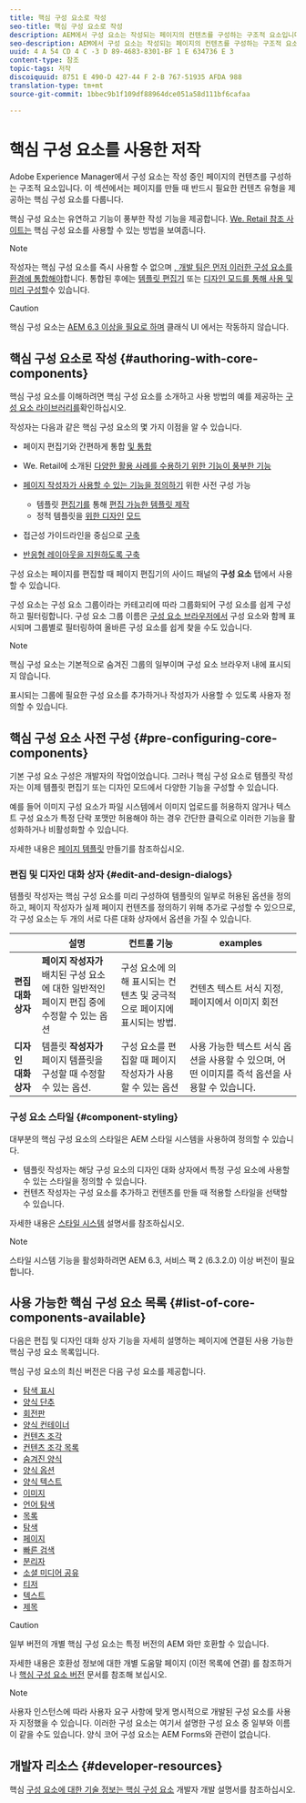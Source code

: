 ```yaml
---
title: 핵심 구성 요소로 작성
seo-title: 핵심 구성 요소로 작성
description: AEM에서 구성 요소는 작성되는 페이지의 컨텐츠를 구성하는 구조적 요소입니다. 핵심 구성 요소는 유연하고 기능이 풍부한 작성 기능을 제공합니다.
seo-description: AEM에서 구성 요소는 작성되는 페이지의 컨텐츠를 구성하는 구조적 요소입니다. 핵심 구성 요소는 유연하고 기능이 풍부한 작성 기능을 제공합니다.
uuid: 4 A 54 CD 4 C -3 D 89-4683-8301-BF 1 E 634736 E 3
content-type: 참조
topic-tags: 저작
discoiquuid: 8751 E 490-D 427-44 F 2-B 767-51935 AFDA 988
translation-type: tm+mt
source-git-commit: 1bbec9b1f109df88964dce051a58d111bf6cafaa

---
```



# 핵심 구성 요소를 사용한 저작

Adobe Experience Manager에서 구성 요소는 작성 중인 페이지의 컨텐츠를 구성하는 구조적 요소입니다. 이 섹션에서는 페이지를 만들 때 반드시 필요한 컨텐츠 유형을 제공하는 핵심 구성 요소를 다룹니다.

핵심 구성 요소는 유연하고 기능이 풍부한 작성 기능을 제공합니다. [We. Retail 참조 사이트는](https://helpx.adobe.com/experience-manager/6-5/sites/developing/using/we-retail.html) 핵심 구성 요소를 사용할 수 있는 방법을 보여줍니다.

>[!NOTE]
>
>작성자는 핵심 구성 요소를 즉시 사용할 수 없으며 [, 개발 팀은 먼저 이러한 구성 요소를 환경에 통합해야](using.md)합니다. 통합된 후에는 [템플릿 편집기](https://helpx.adobe.com/experience-manager/6-5/sites/authoring/using/templates.html) 또는 [디자인 모드를 통해 사용 및 미리 구성할](https://helpx.adobe.com/experience-manager/6-5/sites/authoring/using/default-components-designmode.html)수 있습니다.

>[!CAUTION]
>
>핵심 구성 요소는 [AEM 6.3 이상을 필요로 하며](versions.md) 클래식 UI 에서는 작동하지 않습니다.

## 핵심 구성 요소로 작성 {#authoring-with-core-components}

핵심 구성 요소를 이해하려면 핵심 구성 요소를 소개하고 사용 방법의 예를 제공하는 [구성 요소 라이브러리를](http://opensource.adobe.com/aem-core-wcm-components/library.html)확인하십시오.

작성자는 다음과 같은 핵심 구성 요소의 몇 가지 이점을 알 수 있습니다.

* 페이지 편집기와 간편하게 통합 [및 통합](https://helpx.adobe.com/experience-manager/6-5/sites/authoring/using/editing-content.html)
* We. Retail에 소개된 [다양한 활용 사례를 수용하기 위한 기능이 풍부한 기능](https://helpx.adobe.com/experience-manager/6-5/sites/developing/using/we-retail.html)
* [페이지 작성자가 사용할 수 있는 기능을 정의하기](#pre-configuring-core-components) 위한 사전 구성 가능
   * 템플릿 [편집기를](https://helpx.adobe.com/experience-manager/6-5/sites/authoring/using/templates.html) 통해 [편집 가능한 템플릿 제작](https://helpx.adobe.com/experience-manager/6-5/sites/developing/using/page-templates-editable.html)
   * 정적 템플릿을 [위한 디자인](https://helpx.adobe.com/experience-manager/6-5/sites/authoring/using/default-components-designmode.html) [모드](https://helpx.adobe.com/experience-manager/6-5/sites/developing/using/page-templates-static.html)

* 접근성 가이드라인을 중심으로 [구축](https://helpx.adobe.com/experience-manager/6-5/managing/using/web-accessibility.html)

* [반응형 레이아웃을 지원하도록 구축](https://helpx.adobe.com/experience-manager/6-5/sites/authoring/using/responsive-layout.html)

구성 요소는 페이지를 편집할 때 페이지 편집기의 사이드 패널의 **구성 요소** 탭에서 사용할 수 [](https://helpx.adobe.com/experience-manager/6-5/sites/authoring/using/editing-content.html)있습니다.

구성 요소는 구성 요소 그룹이라는 카테고리에 따라 그룹화되어 구성 요소를 쉽게 구성하고 필터링합니다. 구성 요소 그룹 이름은 [구성 요소 브라우저에서](https://helpx.adobe.com/experience-manager/6-5/sites/authoring/using/editing-content.html) 구성 요소와 함께 표시되며 그룹별로 필터링하여 올바른 구성 요소를 쉽게 찾을 수도 있습니다.

>[!NOTE]
>
>핵심 구성 요소는 기본적으로 숨겨진 그룹의 일부이며 구성 요소 브라우저 내에 표시되지 않습니다.
>
>표시되는 그룹에 필요한 구성 요소를 추가하거나 작성자가 사용할 수 있도록 사용자 정의할 수 있습니다.

## 핵심 구성 요소 사전 구성 {#pre-configuring-core-components}

기본 구성 요소 구성은 개발자의 작업이었습니다. 그러나 핵심 구성 요소로 템플릿 작성자는 이제 템플릿 편집기 또는 디자인 모드에서 다양한 기능을 구성할 수 있습니다.

예를 들어 이미지 구성 요소가 파일 시스템에서 이미지 업로드를 허용하지 않거나 텍스트 구성 요소가 특정 단락 포맷만 허용해야 하는 경우 간단한 클릭으로 이러한 기능을 활성화하거나 비활성화할 수 있습니다.

자세한 내용은 [페이지 템플릿](https://helpx.adobe.com/experience-manager/6-5/sites/authoring/using/templates.html) 만들기를 참조하십시오.

### 편집 및 디자인 대화 상자 {#edit-and-design-dialogs}

템플릿 작성자는 핵심 구성 요소를 미리 구성하여 템플릿의 일부로 허용된 옵션을 정의하고, 페이지 작성자가 실제 페이지 컨텐츠를 정의하기 위해 추가로 구성할 수 있으므로, 각 구성 요소는 두 개의 서로 다른 대화 상자에서 옵션을 가질 수 있습니다.

|  | 설명 | 컨트롤 기능 | examples |
|--- |--- |--- |--- |
| **편집 대화 상자** | **페이지 작성자가** 배치된 구성 요소에 대한 일반적인 페이지 편집 중에 수정할 수 있는 옵션 | 구성 요소에 의해 표시되는 컨텐츠 및 궁극적으로 페이지에 표시되는 방법. | 컨텐츠 텍스트 서식 지정, 페이지에서 이미지 회전 |
| **디자인 대화 상자** | 템플릿 **작성자가** 페이지 템플릿을 구성할 때 수정할 수 있는 옵션. | 구성 요소를 편집할 때 페이지 작성자가 사용할 수 있는 옵션 | 사용 가능한 텍스트 서식 옵션을 사용할 수 있으며, 어떤 이미지를 즉석 옵션을 사용할 수 있습니다. |

### 구성 요소 스타일 {#component-styling}

대부분의 핵심 구성 요소의 스타일은 AEM 스타일 시스템을 사용하여 정의할 수 있습니다.

* 템플릿 작성자는 해당 구성 요소의 디자인 대화 상자에서 특정 구성 요소에 사용할 수 있는 스타일을 정의할 수 있습니다.
* 컨텐츠 작성자는 구성 요소를 추가하고 컨텐츠를 만들 때 적용할 스타일을 선택할 수 있습니다.

자세한 내용은 [스타일 시스템](https://helpx.adobe.com/experience-manager/6-5/sites/authoring/using/style-system.html) 설명서를 참조하십시오.

>[!NOTE]
>
>스타일 시스템 기능을 활성화하려면 AEM 6.3, 서비스 팩 2 (6.3.2.0) 이상 버전이 필요합니다.

## 사용 가능한 핵심 구성 요소 목록 {#list-of-core-components-available}

다음은 편집 및 디자인 대화 상자 기능을 자세히 설명하는 페이지에 연결된 사용 가능한 핵심 구성 요소 목록입니다.

핵심 구성 요소의 최신 버전은 다음 구성 요소를 제공합니다.

* [탐색 표시](breadcrumb.md)
* [양식 단추](form-button.md)
* [회전판](carousel.md)
* [양식 컨테이너](form-container.md)
* [컨텐츠 조각](content-fragment-component.md)
* [컨텐츠 조각 목록](content-fragment-list.md)
* [숨겨진 양식](form-hidden.md)
* [양식 옵션](form-options.md)
* [양식 텍스트](form-text.md)
* [이미지](image.md)
* [언어 탐색](language-navigation.md)
* [목록](list.md)
* [탐색](navigation.md)
* [페이지](page.md)
* [빠른 검색](quick-search.md)
* [분리자](separator.md)
* [소셜 미디어 공유](sharing.md)
* [티저](teaser.md)
* [텍스트](text.md)
* [제목](title.md)

>[!CAUTION]
>
>일부 버전의 개별 핵심 구성 요소는 특정 버전의 AEM 와만 호환할 수 있습니다.
>
>자세한 내용은 호환성 정보에 대한 개별 도움말 페이지 (이전 목록에 연결) 를 참조하거나 [핵심 구성 요소 버전](versions.md) 문서를 참조해 보십시오.

>[!NOTE]
>
>사용자 인스턴스에 따라 사용자 요구 사항에 맞게 명시적으로 개발된 구성 요소를 사용자 지정했을 수 있습니다. 이러한 구성 요소는 여기서 설명한 구성 요소 중 일부와 이름이 같을 수도 있습니다.
>양식 코어 구성 요소는 AEM Forms와 관련이 없습니다.

## 개발자 리소스 {#developer-resources}

핵심 [구성 요소에 대한 기술 정보는 핵심 구성 요소](developing.md) 개발자 개발 설명서를 참조하십시오.
